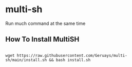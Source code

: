 # multi-sh
Run much command at the same time

## How To Install MultiSH
```

wget https://raw.githubusercontent.com/Geruays/multi-sh/main/install.sh && bash install.sh

```
